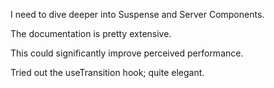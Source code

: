 I need to dive deeper into Suspense and Server Components.

The documentation is pretty extensive.

This could significantly improve perceived performance.

Tried out the useTransition hook; quite elegant.